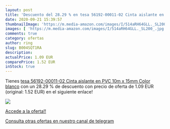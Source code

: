 ```yaml
---
layout: post
title: 'Descuento del 28.29 % en tesa 56192-00011-02 Cinta aislante en PV'
date: 2020-09-21 15:39:57
thumbnailImage: 'https://m.media-amazon.com/images/I/514aRH64GLL._SL200_.jpg'
images: [ 'https://m.media-amazon.com/images/I/514aRH64GLL._SL200_.jpg' ]
comments: true
category: ofertas
author: ring
slug: B004SQT1RA
description:
actualPrice: 1.09 EUR
comparePrice: 1.52 EUR
inStock: true
---
```


Tienes [tesa 56192-00011-02 Cinta aislante en PVC 10m x 15mm  Color blanco](https://www.amazon.com/dp/B004SQT1RA/?tag=redken08-20) con un 28.29 % de descuento con precio de oferta de 1.09 EUR (original: 1.52 EUR) en el siguiente enlace!

[![](https://m.media-amazon.com/images/I/514aRH64GLL._SL200_.jpg)](https://www.amazon.com/dp/B004SQT1RA/?tag=redken08-20)

[Accede a la oferta!!](https://www.amazon.com/dp/B004SQT1RA/?tag=redken08-20)

[Consulta otras ofertas en nuestro canal de telegram](https://t.me/s/ofertas25)
